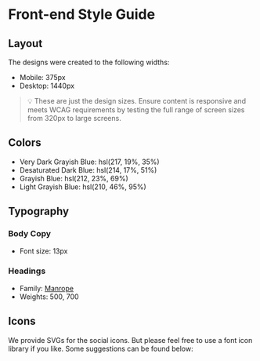 # Front-end Style Guide

## Layout
The designs were created to the following widths:

- Mobile: 375px
- Desktop: 1440px
> 💡 These are just the design sizes. Ensure content is responsive and meets WCAG requirements by testing the full range of screen sizes from 320px to large screens.

## Colors

- Very Dark Grayish Blue: hsl(217, 19%, 35%)
- Desaturated Dark Blue: hsl(214, 17%, 51%)
- Grayish Blue: hsl(212, 23%, 69%)
- Light Grayish Blue: hsl(210, 46%, 95%)

## Typography

### Body Copy
- Font size: 13px

### Headings
- Family: [Manrope](https://fonts.google.com/specimen/Manrope)
- Weights: 500, 700

## Icons
We provide SVGs for the social icons. But please feel free to use a font icon library if you like. Some suggestions can be found below: